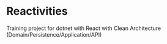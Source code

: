 # Reactivities
Training project for dotnet with React with Clean Architecture (Domain/Persistence/Application/API)
